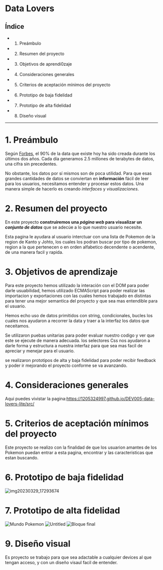 # Data Lovers

## Índice

* 1. Preámbulo
* 2. Resumen del proyecto
* 3. Objetivos de aprendi0zaje
* 4. Consideraciones generales
* 5. Criterios de aceptación mínimos del proyecto
* 6. Prototipo de baja fidelidad
* 7. Prototipo de alta fidelidad
* 8. Diseño visual
***

# 1. Preámbulo

Según [Forbes](https://www.forbes.com/sites/bernardmarr/2018/05/21/how-much-data-do-we-create-every-day-the-mind-blowing-stats-everyone-should-read),
el 90% de la data que existe hoy ha sido creada durante los últimos dos años.
Cada día generamos 2.5 millones de terabytes de datos, una cifra sin
precedentes.

No obstante, los datos por sí mismos son de poca utilidad. Para que esas
grandes cantidades de datos se conviertan en **información** fácil de leer para
los usuarios, necesitamos entender y procesar estos datos. Una manera simple de
hacerlo es creando _interfaces_ y _visualizaciones_.

# 2. Resumen del proyecto

En este proyecto **construiremos una _página web_ para visualizar un
_conjunto de datos_** que se adecúe a lo que nuestro usuario necesite.

Esta pagina le ayudara al usuario interctuar con una lista de Pokemon de la region de Kanto y Johto, los cuales los podran buscar por tipo de pokemon, region a la que pertenecen o en orden alfabetico decendente o acendente, de una manera facil y rapida. 

# 3. Objetivos de aprendizaje
Para este proyecto hemos utilizado la interación con el DOM para poder darle usuabilidad, hemos utilizado ECMAScript para poder realizar las importacion y exportaciones con las cuales hemos trabajado en distintas para tener una mejor semantica del proyecto y que sea mas entendible para el usuario.

Hemos echo uso de datos primitidos con string, condicionales, bucles los cuales nos ayudaron a recorrer la data y traer a la interfaz los datos que neceitamos.

Se utilizaron puebas unitarias para poder evaluar nuestro codigo y ver que este se ejecute de manera adecuada.
los selectores Css nos ayudaron a darle forma y estructura a nuestra interfaz para que sea mas facil de apreciar y menejar para el usuario.

se realizaron prototipos de alta y baja fidelidad para poder recibir feedback y poder ir mejorando el proyecto conforme se va avanzando.

# 4. Consideraciones generales

 Aqui puedes vivistar la pagina:https://1205324997.github.io/DEV005-data-lovers-lite/src/

# 5. Criterios de aceptación mínimos del proyecto

Este proyecto se realizo con la finalidad de que los usuarion amantes de los Pokemon puedan entrar a esta pagina, encontrar y las caracteristicas que estan buscando.

# 6. Prototipo de baja fidelidad
![img20230329_17293674](https://user-images.githubusercontent.com/122817494/228698111-2342e254-e054-4e5f-a708-06442a3a8f53.jpg)

# 7. Prototipo de alta fidelidad
![Mundo Pokemon](https://user-images.githubusercontent.com/122817494/228698222-d78c326f-db37-40f9-afd7-14b5d46f93b5.png)
![Untitled](https://user-images.githubusercontent.com/122817494/228698229-0ca859e5-cebd-422b-995d-a70613aaed64.png)
![Bloque final](https://user-images.githubusercontent.com/122817494/228698239-7ae34396-9560-460d-a1e8-d55b70a5f8fa.png)


# 9. Diseño visual
Es proyecto se trabajo para que sea adactable a cualquier devices al que tengan acceso, y con un diseño visaul facil de entender.

